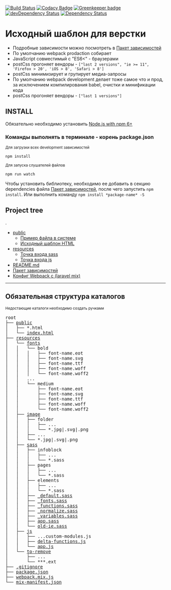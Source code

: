 [![Build Status](https://travis-ci.com/cf-digital-ukraine/default-html-template.svg?branch=master)](https://travis-ci.com/cf-digital-ukraine/default-html-template) [![Codacy Badge](https://api.codacy.com/project/badge/Grade/43d32cd89e5e42dabcef8c0ad6aeb5a7)](https://www.codacy.com/app/cf-digital-ukraine/default-html-template?utm_source=github.com&amp;utm_medium=referral&amp;utm_content=cf-digital-ukraine/default-html-template&amp;utm_campaign=Badge_Grade) [![Greenkeeper badge](https://badges.greenkeeper.io/cf-digital-ukraine/default-html-template.svg)](https://greenkeeper.io/) [![devDependency Status](https://david-dm.org/cf-digital-ukraine/default-html-template/dev-status.svg)](https://david-dm.org/cf-digital-ukraine/default-html-template#info=devDependencies) [![Dependency Status](https://david-dm.org/cf-digital-ukraine/default-html-template.svg)](https://david-dm.org/cf-digital-ukraine/default-html-template)
# Исходный шаблон для верстки
- Подробные зависимости можно посмотреть в [Пакет зависимостей](./package.json)
- По умолчанию webpack prodaction собирает
 - JavaScript совместимый с "ES6<" - браузерами
 - postCss прогоняет вендоры - ```["last 2 versions", "ie >= 11", 'Firefox > 20', 'iOS > 8', 'Safari > 8']```
 - postCss минимизирует и групирует медиа-запросы
- По умолчанию webpack development делает тоже самое что и прод, за исключением компилирования babel, очистки и минификации кода
 - postCss прогоняет вендоры - ```["last 1 versions"]```

## INSTALL

Обязательно необходимо установить [Node.js with npm 6+](https://nodejs.org/uk/download/)
### Команды выполнять в терминале - корень package.json
<sup>Для загрузки всех development зависимостей </sup>
```shell
npm install
```
<sup>Для запуска слушателей файлов</sup>
```shell
npm run watch
```
  
Чтобы установить библиотеку, необходимо ее добавить в секцию dependencies файла [Пакет зависимостей](./package.json), после чего запустить `npm install`. Или выполнить команду `npm install *package-name* -S`

## Project tree
.
* [public](./public)
  * [Пример файла в системе](./public/app.blade.php)
   * [Исходный шаблон HTML](./public/index.html)
 * [resources](./resources)
   * [Точка входа sass](./resources/sass/app.sass)
   * [Точка входа js](./resources/js/app.js)
 * [README.md](./README.md)
 * [Пакет зависимостей](./package.json)
 * [Конфиг Webpack с (laravel mix)](./webpack.mix.js)
---
## Обязательная структура каталогов
<sup>Недостающие каталоги необходимо создать ручками</sup>
<pre>root
├── <a href="./resources/public" title="CF.Digital git">public</a>
│   ├── *.html
│   └── <a href="./resources/public/index.html" title="CF.Digital git">index.html</a>
├── <a href="./resources/resources" title="CF.Digital git">resources</a>
│   └── <a href="./resources/fonts" title="CF.Digital git">fonts</a>
│   │   └── bold  
│   │   │   ├── font-name.eot  
│   │   │   ├── font-name.svg  
│   │   │   ├── font-name.ttf  
│   │   │   ├── font-name.woff  
│   │   │   └── font-name.woff2  
│   │   ...
│   │   └── medium  
│   │       ├── font-name.eot  
│   │       ├── font-name.svg  
│   │       ├── font-name.ttf  
│   │       ├── font-name.woff  
│   │       └── font-name.woff2  
│   ├── <a href="./resources/image" title="CF.Digital git">image</a>
│   │   ├── folder  
│   │   │   ├── ...  
│   │   │   └── *.jpg|.svg|.png 
│   │   ├── ...  
│   │   └── *.jpg|.svg|.png 
│   ├── <a href="./resources/sass" title="CF.Digital git">sass</a>
│   │   ├── infoblock  
│   │   │   ├── ...
│   │   │   └── *.sass 
│   │   ├── pages  
│   │   │   ├── ...
│   │   │   └── *.sass  
│   │   ├── elements  
│   │   │   ├── ...
│   │   │   └── *.sass 
│   │   ├── <a href="./resources/sass/_default.sass" title="CF.Digital git">_default.sass</a>
│   │   ├── <a href="./resources/sass/_fonts.sass" title="CF.Digital git">_fonts.sass</a>
│   │   ├── <a href="./resources/sass/_functions.sass" title="CF.Digital git">_functions.sass</a>
│   │   ├── <a href="./resources/sass/_normalize.sass" title="CF.Digital git">_normalize.sass</a>
│   │   ├── <a href="./resources/sass/_variables.sass" title="CF.Digital git">_variables.sass</a>
│   │   ├── <a href="./resources/sass/app.sass" title="CF.Digital git">app.sass</a>
│   │   └── <a href="./resources/sass/old-ie.sass" title="CF.Digital git">old-ie.sass</a>
│   ├── <a href="./resources/js" title="CF.Digital git">js</a>
│   │   ├── ...custom-modules.js
│   │   ├── <a href="./resources/js/delta-functions.js" title="CF.Digital git">delta-functions.js</a>
│   │   └── <a href="./resources/js/app.js" title="CF.Digital git">app.js</a>
│   └── <a href="./resources/to-remove" title="CF.Digital git">to-remove</a>
│       ├── ...
│       └── ***.ext
├── <a href="./.gitignore" title="CF.Digital git">.gitignore</a>
├── <a href="./package.json" title="CF.Digital git">package.json</a>
├── <a href="./webpack.mix.js" title="CF.Digital git">webpack.mix.js</a>
└── <a href="./mix-manifest.json" title="CF.Digital git">mix-manifest.json</a>
</pre>

